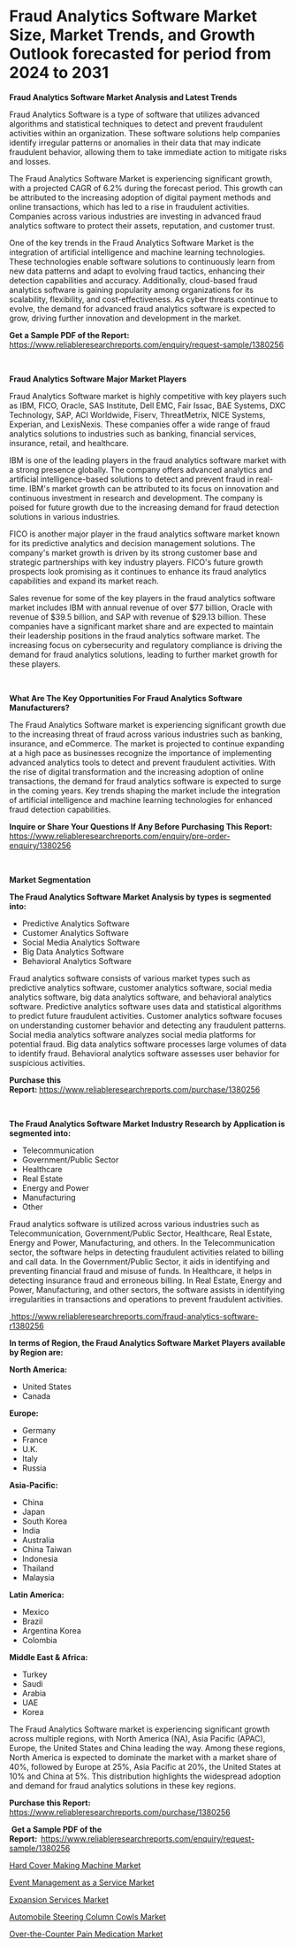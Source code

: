 <p><h1>Fraud Analytics Software Market Size, Market Trends, and Growth Outlook forecasted for period from 2024 to 2031</h1></p><p><strong>Fraud Analytics Software Market Analysis and Latest Trends</strong></p>
<p><p>Fraud Analytics Software is a type of software that utilizes advanced algorithms and statistical techniques to detect and prevent fraudulent activities within an organization. These software solutions help companies identify irregular patterns or anomalies in their data that may indicate fraudulent behavior, allowing them to take immediate action to mitigate risks and losses.</p><p>The Fraud Analytics Software Market is experiencing significant growth, with a projected CAGR of 6.2% during the forecast period. This growth can be attributed to the increasing adoption of digital payment methods and online transactions, which has led to a rise in fraudulent activities. Companies across various industries are investing in advanced fraud analytics software to protect their assets, reputation, and customer trust.</p><p>One of the key trends in the Fraud Analytics Software Market is the integration of artificial intelligence and machine learning technologies. These technologies enable software solutions to continuously learn from new data patterns and adapt to evolving fraud tactics, enhancing their detection capabilities and accuracy. Additionally, cloud-based fraud analytics software is gaining popularity among organizations for its scalability, flexibility, and cost-effectiveness. As cyber threats continue to evolve, the demand for advanced fraud analytics software is expected to grow, driving further innovation and development in the market.</p></p>
<p><strong>Get a Sample PDF of the Report:&nbsp;</strong> <a href="https://www.reliableresearchreports.com/enquiry/request-sample/1380256">https://www.reliableresearchreports.com/enquiry/request-sample/1380256</a></p>
<p>&nbsp;</p>
<p><strong>Fraud Analytics Software Major Market Players</strong></p>
<p><p>Fraud Analytics Software market is highly competitive with key players such as IBM, FICO, Oracle, SAS Institute, Dell EMC, Fair Issac, BAE Systems, DXC Technology, SAP, ACI Worldwide, Fiserv, ThreatMetrix, NICE Systems, Experian, and LexisNexis. These companies offer a wide range of fraud analytics solutions to industries such as banking, financial services, insurance, retail, and healthcare.</p><p>IBM is one of the leading players in the fraud analytics software market with a strong presence globally. The company offers advanced analytics and artificial intelligence-based solutions to detect and prevent fraud in real-time. IBM's market growth can be attributed to its focus on innovation and continuous investment in research and development. The company is poised for future growth due to the increasing demand for fraud detection solutions in various industries.</p><p>FICO is another major player in the fraud analytics software market known for its predictive analytics and decision management solutions. The company's market growth is driven by its strong customer base and strategic partnerships with key industry players. FICO's future growth prospects look promising as it continues to enhance its fraud analytics capabilities and expand its market reach.</p><p>Sales revenue for some of the key players in the fraud analytics software market includes IBM with annual revenue of over $77 billion, Oracle with revenue of $39.5 billion, and SAP with revenue of $29.13 billion. These companies have a significant market share and are expected to maintain their leadership positions in the fraud analytics software market. The increasing focus on cybersecurity and regulatory compliance is driving the demand for fraud analytics solutions, leading to further market growth for these players.</p></p>
<p>&nbsp;</p>
<p><strong>What Are The Key Opportunities For Fraud Analytics Software Manufacturers?</strong></p>
<p><p>The Fraud Analytics Software market is experiencing significant growth due to the increasing threat of fraud across various industries such as banking, insurance, and eCommerce. The market is projected to continue expanding at a high pace as businesses recognize the importance of implementing advanced analytics tools to detect and prevent fraudulent activities. With the rise of digital transformation and the increasing adoption of online transactions, the demand for fraud analytics software is expected to surge in the coming years. Key trends shaping the market include the integration of artificial intelligence and machine learning technologies for enhanced fraud detection capabilities.</p></p>
<p><strong>Inquire or Share Your Questions If Any Before Purchasing This Report:</strong> <a href="https://www.reliableresearchreports.com/enquiry/pre-order-enquiry/1380256">https://www.reliableresearchreports.com/enquiry/pre-order-enquiry/1380256</a></p>
<p>&nbsp;</p>
<p><strong>Market Segmentation</strong></p>
<p><strong>The Fraud Analytics Software Market Analysis by types is segmented into:</strong></p>
<p><ul><li>Predictive Analytics Software</li><li>Customer Analytics Software</li><li>Social Media Analytics Software</li><li>Big Data Analytics Software</li><li>Behavioral Analytics Software</li></ul></p>
<p><p>Fraud analytics software consists of various market types such as predictive analytics software, customer analytics software, social media analytics software, big data analytics software, and behavioral analytics software. Predictive analytics software uses data and statistical algorithms to predict future fraudulent activities. Customer analytics software focuses on understanding customer behavior and detecting any fraudulent patterns. Social media analytics software analyzes social media platforms for potential fraud. Big data analytics software processes large volumes of data to identify fraud. Behavioral analytics software assesses user behavior for suspicious activities.</p></p>
<p><strong>Purchase this Report:&nbsp;</strong><a href="https://www.reliableresearchreports.com/purchase/1380256">https://www.reliableresearchreports.com/purchase/1380256</a></p>
<p>&nbsp;</p>
<p><strong>The Fraud Analytics Software Market Industry Research by Application is segmented into:</strong></p>
<p><ul><li>Telecommunication</li><li>Government/Public Sector</li><li>Healthcare</li><li>Real Estate</li><li>Energy and Power</li><li>Manufacturing</li><li>Other</li></ul></p>
<p><p>Fraud analytics software is utilized across various industries such as Telecommunication, Government/Public Sector, Healthcare, Real Estate, Energy and Power, Manufacturing, and others. In the Telecommunication sector, the software helps in detecting fraudulent activities related to billing and call data. In the Government/Public Sector, it aids in identifying and preventing financial fraud and misuse of funds. In Healthcare, it helps in detecting insurance fraud and erroneous billing. In Real Estate, Energy and Power, Manufacturing, and other sectors, the software assists in identifying irregularities in transactions and operations to prevent fraudulent activities.</p></p>
<p><a href="https://www.reliableresearchreports.com/fraud-analytics-software-r1380256">&nbsp;https://www.reliableresearchreports.com/fraud-analytics-software-r1380256</a></p>
<p><strong>In terms of Region, the Fraud Analytics Software Market Players available by Region are:</strong></p>
<p>
    <p> <strong> North America: </strong>
        <ul>
            <li>United States</li>
            <li>Canada</li>
        </ul>
        </p> 
    <p> <strong> Europe: </strong>
        <ul>
            <li>Germany</li>
            <li>France</li>
            <li>U.K.</li>
            <li>Italy</li>
            <li>Russia</li>
        </ul>
        </p> 
    <p> <strong> Asia-Pacific: </strong>
        <ul>
            <li>China</li>
            <li>Japan</li>
            <li>South Korea</li>
            <li>India</li>
            <li>Australia</li>
            <li>China Taiwan</li>
            <li>Indonesia</li>
            <li>Thailand</li>
            <li>Malaysia</li>
        </ul>
        </p> 
    <p> <strong> Latin America: </strong>
        <ul>
            <li>Mexico</li>
            <li>Brazil</li>
            <li>Argentina Korea</li>
            <li>Colombia</li>
        </ul>
        </p> 
    <p> <strong> Middle East & Africa: </strong>
        <ul>
            <li>Turkey</li>
            <li>Saudi</li>
            <li>Arabia</li>
            <li>UAE</li>
            <li>Korea</li>
        </ul>
    </p>
    </p>
<p><p>The Fraud Analytics Software market is experiencing significant growth across multiple regions, with North America (NA), Asia Pacific (APAC), Europe, the United States and China leading the way. Among these regions, North America is expected to dominate the market with a market share of 40%, followed by Europe at 25%, Asia Pacific at 20%, the United States at 10% and China at 5%. This distribution highlights the widespread adoption and demand for fraud analytics solutions in these key regions.</p></p>
<p><strong>Purchase this Report: </strong><a href="https://www.reliableresearchreports.com/purchase/1380256">https://www.reliableresearchreports.com/purchase/1380256</a></p>
<p>&nbsp;<strong>Get a Sample PDF of the Report:&nbsp;&nbsp;</strong><a href="https://www.reliableresearchreports.com/enquiry/request-sample/1380256">https://www.reliableresearchreports.com/enquiry/request-sample/1380256</a></p>
<p><strong></strong></p>
<p><p><a href="https://issuu.com/reportprime-2/docs/hard-cover-making-machine-market-size-2030.pptx">Hard Cover Making Machine Market</a></p><p><a href="https://github.com/RickHolmes3/Market-Research-Report-List-6/blob/main/event-management-as-a-service-market.md">Event Management as a Service Market</a></p><p><a href="https://github.com/Krish2023na/Market-Research-Report-List-5/blob/main/expansion-services-market.md">Expansion Services Market</a></p><p><a href="https://medium.com/@karinaokon97/automobile-steering-column-cowls-market-industry-trends-and-forecast-for-period-from-2024-to-2031-ecfc30b16133">Automobile Steering Column Cowls Market</a></p><p><a href="https://www.linkedin.com/pulse/deep-dive-over-the-counter-pain-medication-market-itstrends-0bgpc">Over-the-Counter Pain Medication Market</a></p></p>